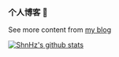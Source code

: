 ### 个人博客 🥳

See more content from [my blog](https://www.canbaoSama.site)

[![ShnHz's github stats](https://github-readme-stats.vercel.app/api?username=ShnHz&show_icons=true&include_all_commits=true)](https://github.com/ShnHz)

<!-- #
### - 新增blog

### 支持 node 12版本，再高不支持

启动本地express服务器,开启本地修改blog.json文件接口
```
node express/index.js
```

页面 [http://localhost:8080/blog/BLOG.html](http://localhost:8080/blog/BLOG.html)
#

## Project setup
```
npm install
```

### Compiles and hot-reloads for development
```
npm run serve
```

### Compiles and minifies for production
```
npm run build
``` -->